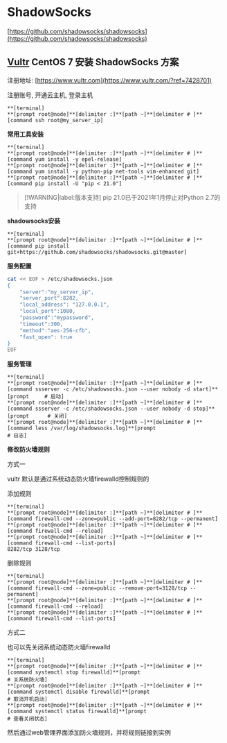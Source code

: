 # ShadowSocks

[https://github.com/shadowsocks/shadowsocks](https://github.com/shadowsocks/shadowsocks)

## [Vultr](https://www.vultr.com/?ref=7428701) CentOS 7 安装 ShadowSocks 方案

注册地址: [https://www.vultr.com](https://www.vultr.com/?ref=7428701)

注册账号, 开通云主机, 登录主机

```
**[terminal]
**[prompt root@node]**[delimiter :]**[path ~]**[delimiter # ]**[command ssh root@my_server_ip]
```

**常用工具安装**
```
**[terminal]
**[prompt root@node]**[delimiter :]**[path ~]**[delimiter # ]**[command yum install -y epel-release]
**[prompt root@node]**[delimiter :]**[path ~]**[delimiter # ]**[command yum install -y python-pip net-tools vim-enhanced git]
**[prompt root@node]**[delimiter :]**[path ~]**[delimiter # ]**[command pip install -U "pip < 21.0"]
```

> [!WARNING|label:版本支持]
> pip 21.0已于2021年1月停止对Python 2.7的支持

**shadowsocks安装**
```
**[terminal]
**[prompt root@node]**[delimiter :]**[path ~]**[delimiter # ]**[command pip install git+https://github.com/shadowsocks/shadowsocks.git@master]
```

**服务配置**
```bash
cat << EOF > /etc/shadowsocks.json
{
    "server":"my_server_ip",
    "server_port":8282,
    "local_address": "127.0.0.1",
    "local_port":1080,
    "password":"mypassword",
    "timeout":300,
    "method":"aes-256-cfb",
    "fast_open": true
}
EOF
```

**服务管理**
```
**[terminal]
**[prompt root@node]**[delimiter :]**[path ~]**[delimiter # ]**[command ssserver -c /etc/shadowsocks.json --user nobody -d start]**[prompt     # 启动]
**[prompt root@node]**[delimiter :]**[path ~]**[delimiter # ]**[command ssserver -c /etc/shadowsocks.json --user nobody -d stop]**[prompt      # 关闭]
**[prompt root@node]**[delimiter :]**[path ~]**[delimiter # ]**[command less /var/log/shadowsocks.log]**[prompt                                # 日志]
```

**修改防火墙规则**

方式一

vultr 默认是通过系统动态防火墙firewalld控制规则的

添加规则
```
**[terminal]
**[prompt root@node]**[delimiter :]**[path ~]**[delimiter # ]**[command firewall-cmd --zone=public --add-port=8282/tcp --permanent]
**[prompt root@node]**[delimiter :]**[path ~]**[delimiter # ]**[command firewall-cmd --reload]
**[prompt root@node]**[delimiter :]**[path ~]**[delimiter # ]**[command firewall-cmd --list-ports]
8282/tcp 3128/tcp
```

删除规则
```
**[terminal]
**[prompt root@node]**[delimiter :]**[path ~]**[delimiter # ]**[command firewall-cmd --zone=public --remove-port=3128/tcp --permanent]
**[prompt root@node]**[delimiter :]**[path ~]**[delimiter # ]**[command firewall-cmd --reload]
**[prompt root@node]**[delimiter :]**[path ~]**[delimiter # ]**[command firewall-cmd --list-ports]
```

方式二

也可以先关闭系统动态防火墙firewalld
```
**[terminal]
**[prompt root@node]**[delimiter :]**[path ~]**[delimiter # ]**[command systemctl stop firewalld]**[prompt                                  # 关系统防火墙]
**[prompt root@node]**[delimiter :]**[path ~]**[delimiter # ]**[command systemctl disable firewalld]**[prompt                               # 取消开机启动]
**[prompt root@node]**[delimiter :]**[path ~]**[delimiter # ]**[command systemctl status firewalld]**[prompt                                # 查看关闭状态]
```
然后通过web管理界面添加防火墙规则，并将规则链接到实例
